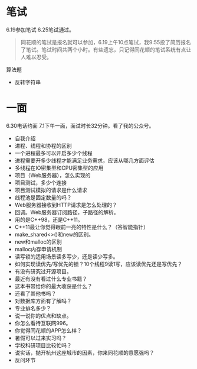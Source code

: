 # 笔试
6.19参加笔试
6.25笔试通过。
> 同花顺的笔试是报名就可以参加，6.19上午10点笔试，我9:55投了简历报名了笔试。笔试时间共两个小时。有些遗忘，只记得同花顺的笔试系统有点让人难以忍受。

算法题
- 反转字符串

# 一面
6.30电话约面
7.1下午一面，面试时长32分钟。看了我的公众号。
- 自我介绍
- 进程、线程和协程的区别
- 一个进程最多可以开启多少个线程
- 进程需要开多少线程才能满足业务需求，应该从哪几方面评估
- 多线程在IO密集型和CPU密集型的应用
- 项目（Web服务器），怎么实现的
- 项目测试，多少个连接
- 项目测试模拟的请求是什么请求
- 线程池是固定数量的吗？
- Web服务器接收到HTTP请求是怎么处理的？
- 回调。Web服务器订阅路径，子路径的解析。
- 用的是C++98，还是C++11。
- C++11最让你觉得眼前一亮的特性是什么？（答智能指针）
- make_shared<>()和new的区别。
- new和malloc的区别
- malloc内存申请机制
- 读写锁的适用场景读多写少，还是读少写多。
- 如何实现读优先/写优先的锁？10个线程9读1写，应该读优先还是写优先？
- 有没有研究过开源项目。
- 最近有没有看过什么专业书籍？
- 这本书带给你的最大收获是什么？
- 还看了其他书吗？
- 对数据库方面有了解吗？
- 专业排名多少？
- 说一说你的优点和缺点。
- 你怎么看待互联网996。
- 你觉得同花顺的APP怎么样？
- 暑假可以过来实习吗？
- 学校科研项目比较忙吗？
- 说实话，抛开杭州这座城市的因素，你来同花顺的意愿强吗？
- 反问环节